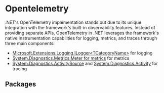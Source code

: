 # Opentelemetry

.NET's OpenTelemetry implementation stands out due to its unique integration with the framework's built-in observability features. Instead of providing separate APIs, OpenTelemetry in .NET leverages the framework's native instrumentation capabilities for logging, metrics, and traces through three main components:

- [Microsoft.Extensions.Logging.ILogger\<TCategoryName\>](https://learn.microsoft.com/en-us/dotnet/api/microsoft.extensions.logging.ilogger-1?view=net-9.0-pp) for logging
- [System.Diagnostics.Metrics.Meter for metrics](https://learn.microsoft.com/en-us/dotnet/api/system.diagnostics.metrics.meter?view=net-9.0) for metrics
- [System.Diagnostics.ActivitySource](https://learn.microsoft.com/en-us/dotnet/api/system.diagnostics.activitysource?view=net-9.0) and [System.Diagnostics.Activity](https://learn.microsoft.com/en-us/dotnet/api/system.diagnostics.activity?view=net-9.0) for tracing

## Packages
